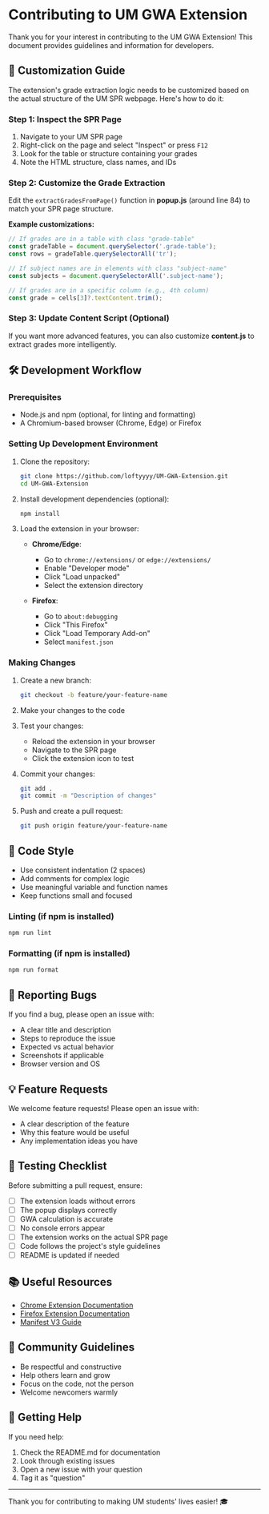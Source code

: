 # Contributing to UM GWA Extension

Thank you for your interest in contributing to the UM GWA Extension! This document provides guidelines and information for developers.

## 🎯 Customization Guide

The extension's grade extraction logic needs to be customized based on the actual structure of the UM SPR webpage. Here's how to do it:

### Step 1: Inspect the SPR Page

1. Navigate to your UM SPR page
2. Right-click on the page and select "Inspect" or press `F12`
3. Look for the table or structure containing your grades
4. Note the HTML structure, class names, and IDs

### Step 2: Customize the Grade Extraction

Edit the `extractGradesFromPage()` function in **popup.js** (around line 84) to match your SPR page structure.

**Example customizations:**

```javascript
// If grades are in a table with class "grade-table"
const gradeTable = document.querySelector('.grade-table');
const rows = gradeTable.querySelectorAll('tr');

// If subject names are in elements with class "subject-name"
const subjects = document.querySelectorAll('.subject-name');

// If grades are in a specific column (e.g., 4th column)
const grade = cells[3]?.textContent.trim();
```

### Step 3: Update Content Script (Optional)

If you want more advanced features, you can also customize **content.js** to extract grades more intelligently.

## 🛠️ Development Workflow

### Prerequisites

- Node.js and npm (optional, for linting and formatting)
- A Chromium-based browser (Chrome, Edge) or Firefox

### Setting Up Development Environment

1. Clone the repository:
   ```bash
   git clone https://github.com/loftyyyy/UM-GWA-Extension.git
   cd UM-GWA-Extension
   ```

2. Install development dependencies (optional):
   ```bash
   npm install
   ```

3. Load the extension in your browser:
   - **Chrome/Edge**: 
     - Go to `chrome://extensions/` or `edge://extensions/`
     - Enable "Developer mode"
     - Click "Load unpacked"
     - Select the extension directory
   
   - **Firefox**:
     - Go to `about:debugging`
     - Click "This Firefox"
     - Click "Load Temporary Add-on"
     - Select `manifest.json`

### Making Changes

1. Create a new branch:
   ```bash
   git checkout -b feature/your-feature-name
   ```

2. Make your changes to the code

3. Test your changes:
   - Reload the extension in your browser
   - Navigate to the SPR page
   - Click the extension icon to test

4. Commit your changes:
   ```bash
   git add .
   git commit -m "Description of changes"
   ```

5. Push and create a pull request:
   ```bash
   git push origin feature/your-feature-name
   ```

## 📝 Code Style

- Use consistent indentation (2 spaces)
- Add comments for complex logic
- Use meaningful variable and function names
- Keep functions small and focused

### Linting (if npm is installed)

```bash
npm run lint
```

### Formatting (if npm is installed)

```bash
npm run format
```

## 🐛 Reporting Bugs

If you find a bug, please open an issue with:

- A clear title and description
- Steps to reproduce the issue
- Expected vs actual behavior
- Screenshots if applicable
- Browser version and OS

## 💡 Feature Requests

We welcome feature requests! Please open an issue with:

- A clear description of the feature
- Why this feature would be useful
- Any implementation ideas you have

## 🧪 Testing Checklist

Before submitting a pull request, ensure:

- [ ] The extension loads without errors
- [ ] The popup displays correctly
- [ ] GWA calculation is accurate
- [ ] No console errors appear
- [ ] The extension works on the actual SPR page
- [ ] Code follows the project's style guidelines
- [ ] README is updated if needed

## 📚 Useful Resources

- [Chrome Extension Documentation](https://developer.chrome.com/docs/extensions/)
- [Firefox Extension Documentation](https://developer.mozilla.org/en-US/docs/Mozilla/Add-ons/WebExtensions)
- [Manifest V3 Guide](https://developer.chrome.com/docs/extensions/mv3/intro/)

## 🤝 Community Guidelines

- Be respectful and constructive
- Help others learn and grow
- Focus on the code, not the person
- Welcome newcomers warmly

## 📧 Getting Help

If you need help:

1. Check the README.md for documentation
2. Look through existing issues
3. Open a new issue with your question
4. Tag it as "question"

---

Thank you for contributing to making UM students' lives easier! 🎓
